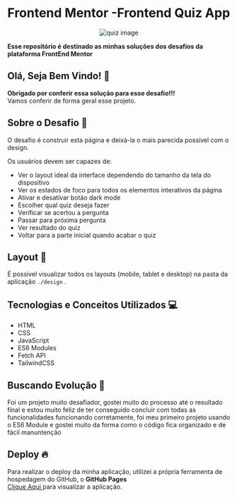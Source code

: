 # Frontend Mentor -Frontend Quiz App

<div align="center">
 
![quiz image](https://github.com/gabrielalencs/Frontend-Mentor-Challenges/assets/127636935/32b51697-3454-4d40-87a9-c4d42780810b)
</div>

**Esse repositório é destinado as minhas soluções dos desafios da plataforma FrontEnd Mentor**

## Olá, Seja Bem Vindo! 👋

**Obrigado por conferir essa solução para esse desafio!!!** 
<br>
Vamos conferir de forma geral esse projeto.

## Sobre o Desafio 🎯

O desafio é construir esta página e deixá-la o mais parecida possível com o design.

Os usuários devem ser capazes de:

- Ver o layout ideal da interface dependendo do tamanho da tela do dispositivo
- Ver os estados de foco para todos os elementos interativos da página
- Ativar e desativar botão dark mode
- Escolher qual quiz deseja fazer
- Verificar se acertou a pergunta
- Passar para próxima pergunta
- Ver resultado do quiz
- Voltar para a parte inicial quando acabar o quiz

## Layout 🎨

É possível visualizar todos os layouts (mobile, tablet e desktop) na pasta da aplicação ` ./design ` .

## Tecnologias e Conceitos Utilizados 💻

- HTML
- CSS
- JavaScript
- ES6 Modules
- Fetch API
- TailwindCSS

##  Buscando Evolução 🚀
Foi um projeto muito desafiador, gostei muito do processo até o resultado final e estou muito feliz de ter conseguido concluir com todas as funcionalidades funcionando corretamente, foi meu primeiro projeto usando o ES6 Module e gostei muito da forma como o código fica organizado e de fácil manuntenção

## Deploy 🔥
 
Para realizar o deploy da minha aplicação, utilizei a própria ferramenta de hospedagem do GitHub, o **GitHub Pages**
<br>
<a href="https://frontend-mentor-quiz.vercel.app/">Clique Aqui </a> para visualizar a aplicação.
